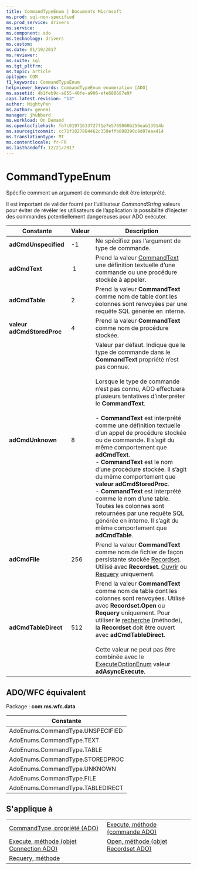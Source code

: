 ```yaml
---
title: CommandTypeEnum | Documents Microsoft
ms.prod: sql-non-specified
ms.prod_service: drivers
ms.service: 
ms.component: ado
ms.technology: drivers
ms.custom: 
ms.date: 01/19/2017
ms.reviewer: 
ms.suite: sql
ms.tgt_pltfrm: 
ms.topic: article
apitype: COM
f1_keywords: CommandTypeEnum
helpviewer_keywords: CommandTypeEnum enumeration [ADO]
ms.assetid: 4b1feb9c-a855-40fe-a906-efe688687e9f
caps.latest.revision: "13"
author: MightyPen
ms.author: genemi
manager: jhubbard
ms.workload: On Demand
ms.openlocfilehash: fb7c01971633727f1e7e5769060b256eab13914b
ms.sourcegitcommit: cc71f1027884462c359effb898390c8d97eaa414
ms.translationtype: MT
ms.contentlocale: fr-FR
ms.lasthandoff: 12/21/2017
---
```

# <a name="commandtypeenum"></a>CommandTypeEnum
Spécifie comment un argument de commande doit être interprété.  
  
 Il est important de valider fourni par l’utilisateur *CommandString* valeurs pour éviter de révéler les utilisateurs de l’application la possibilité d’injecter des commandes potentiellement dangereuses pour ADO exécuter.  
  
|Constante|Valeur|Description|  
|--------------|-----------|-----------------|  
|**adCmdUnspecified**|-1|Ne spécifiez pas l’argument de type de commande.|  
|**adCmdText**| 1|Prend la valeur [CommandText](../../../ado/reference/ado-api/commandtext-property-ado.md) une définition textuelle d’une commande ou une procédure stockée à appeler.|  
|**adCmdTable**|2|Prend la valeur **CommandText** comme nom de table dont les colonnes sont renvoyées par une requête SQL générée en interne.|  
|**valeur adCmdStoredProc**|4|Prend la valeur **CommandText** comme nom de procédure stockée.|  
|**adCmdUnknown**|8|Valeur par défaut. Indique que le type de commande dans le **CommandText** propriété n’est pas connue.<br /><br /> Lorsque le type de commande n’est pas connu, ADO effectuera plusieurs tentatives d’interpréter le **CommandText**.<br /><br /> -   **CommandText** est interprété comme une définition textuelle d’un appel de procédure stockée ou de commande. Il s’agit du même comportement que **adCmdText**.<br />-   **CommandText** est le nom d’une procédure stockée. Il s’agit du même comportement que **valeur adCmdStoredProc**.<br />-   **CommandText** est interprété comme le nom d’une table. Toutes les colonnes sont retournées par une requête SQL générée en interne. Il s’agit du même comportement que **adCmdTable**.|  
|**adCmdFile**|256|Prend la valeur **CommandText** comme nom de fichier de façon persistante stockée [Recordset](../../../ado/reference/ado-api/recordset-object-ado.md). Utilisé avec **Recordset.** [Ouvrir](../../../ado/reference/ado-api/open-method-ado-recordset.md) ou [Requery](../../../ado/reference/ado-api/requery-method.md) uniquement.|  
|**adCmdTableDirect**|512|Prend la valeur **CommandText** comme nom de table dont les colonnes sont renvoyées. Utilisé avec **Recordset.Open** ou **Requery** uniquement. Pour utiliser le [recherche](../../../ado/reference/ado-api/seek-method.md) (méthode), la **Recordset** doit être ouvert avec **adCmdTableDirect**.<br /><br /> Cette valeur ne peut pas être combinée avec le [ExecuteOptionEnum](../../../ado/reference/ado-api/executeoptionenum.md) valeur **adAsyncExecute**.|  
  
## <a name="adowfc-equivalent"></a>ADO/WFC équivalent  
 Package : **com.ms.wfc.data**  
  
|Constante|  
|--------------|  
|AdoEnums.CommandType.UNSPECIFIED|  
|AdoEnums.CommandType.TEXT|  
|AdoEnums.CommandType.TABLE|  
|AdoEnums.CommandType.STOREDPROC|  
|AdoEnums.CommandType.UNKNOWN|  
|AdoEnums.CommandType.FILE|  
|AdoEnums.CommandType.TABLEDIRECT|  
  
## <a name="applies-to"></a>S'applique à  
  
|||  
|-|-|  
|[CommandType, propriété (ADO)](../../../ado/reference/ado-api/commandtype-property-ado.md)|[Execute, méthode (commande ADO)](../../../ado/reference/ado-api/execute-method-ado-command.md)|  
|[Execute, méthode (objet Connection ADO)](../../../ado/reference/ado-api/execute-method-ado-connection.md)|[Open, méthode (objet Recordset ADO)](../../../ado/reference/ado-api/open-method-ado-recordset.md)|  
|[Requery, méthode](../../../ado/reference/ado-api/requery-method.md)||
